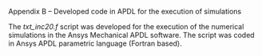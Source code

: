 Appendix B – Developed code in APDL for the execution of simulations

The *txt_inc20.f* script was developed for the execution of the numerical simulations in the Ansys Mechanical APDL software. The script was coded in Ansys APDL parametric language (Fortran based). 

